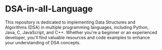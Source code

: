 # DSA-in-all-Language
 This repository is dedicated to implementing Data Structures and Algorithms (DSA) in multiple programming languages, including Python, Java, C, JavaScript, and C++. Whether you're a beginner or an experienced developer, you'll find valuable resources and code examples to enhance your understanding of DSA concepts.

